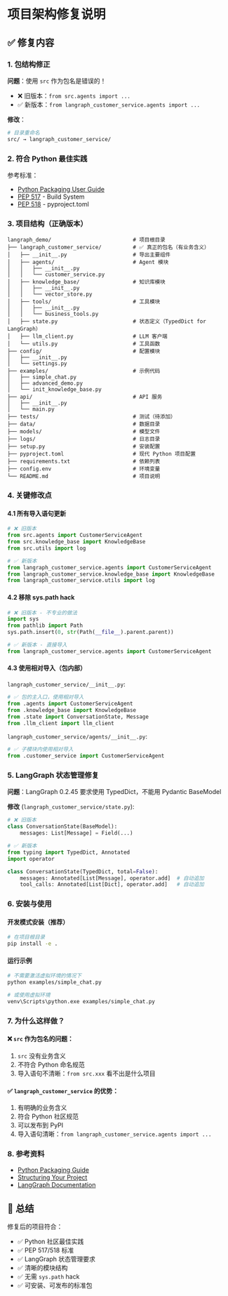 # 项目架构修复说明

## ✅ 修复内容

### 1. 包结构修正

**问题**：使用 `src` 作为包名是错误的！
- ❌ 旧版本：`from src.agents import ...`  
- ✅ 新版本：`from langraph_customer_service.agents import ...`

**修改**：
```bash
# 目录重命名
src/ → langraph_customer_service/
```

### 2. 符合 Python 最佳实践

参考标准：
- [Python Packaging User Guide](https://packaging.python.org/)
- [PEP 517](https://peps.python.org/pep-0517/) - Build System
- [PEP 518](https://peps.python.org/pep-0518/) - pyproject.toml

### 3. 项目结构（正确版本）

```
langraph_demo/                          # 项目根目录
├── langraph_customer_service/          # ✅ 真正的包名（有业务含义）
│   ├── __init__.py                     # 导出主要组件
│   ├── agents/                         # Agent 模块
│   │   ├── __init__.py
│   │   └── customer_service.py
│   ├── knowledge_base/                 # 知识库模块
│   │   ├── __init__.py
│   │   └── vector_store.py
│   ├── tools/                          # 工具模块
│   │   ├── __init__.py
│   │   └── business_tools.py
│   ├── state.py                        # 状态定义（TypedDict for LangGraph）
│   ├── llm_client.py                   # LLM 客户端
│   └── utils.py                        # 工具函数
├── config/                             # 配置模块
│   ├── __init__.py
│   └── settings.py
├── examples/                           # 示例代码
│   ├── simple_chat.py
│   ├── advanced_demo.py
│   └── init_knowledge_base.py
├── api/                                # API 服务
│   ├── __init__.py
│   └── main.py
├── tests/                              # 测试（待添加）
├── data/                               # 数据目录
├── models/                             # 模型文件
├── logs/                               # 日志目录
├── setup.py                            # 安装配置
├── pyproject.toml                      # 现代 Python 项目配置
├── requirements.txt                    # 依赖列表
├── config.env                          # 环境变量
└── README.md                           # 项目说明
```

### 4. 关键修改点

#### 4.1 所有导入语句更新

```python
# ❌ 旧版本
from src.agents import CustomerServiceAgent
from src.knowledge_base import KnowledgeBase
from src.utils import log

# ✅ 新版本
from langraph_customer_service.agents import CustomerServiceAgent
from langraph_customer_service.knowledge_base import KnowledgeBase
from langraph_customer_service.utils import log
```

#### 4.2 移除 sys.path hack

```python
# ❌ 旧版本 - 不专业的做法
import sys
from pathlib import Path
sys.path.insert(0, str(Path(__file__).parent.parent))

# ✅ 新版本 - 直接导入
from langraph_customer_service.agents import CustomerServiceAgent
```

#### 4.3 使用相对导入（包内部）

`langraph_customer_service/__init__.py`:
```python
# ✅ 包的主入口，使用相对导入
from .agents import CustomerServiceAgent
from .knowledge_base import KnowledgeBase
from .state import ConversationState, Message
from .llm_client import llm_client
```

`langraph_customer_service/agents/__init__.py`:
```python
# ✅ 子模块内使用相对导入
from .customer_service import CustomerServiceAgent
```

### 5. LangGraph 状态管理修复

**问题**：LangGraph 0.2.45 要求使用 TypedDict，不能用 Pydantic BaseModel

**修改** (`langraph_customer_service/state.py`):
```python
# ❌ 旧版本
class ConversationState(BaseModel):
    messages: List[Message] = Field(...)

# ✅ 新版本
from typing import TypedDict, Annotated
import operator

class ConversationState(TypedDict, total=False):
    messages: Annotated[List[Message], operator.add]  # 自动追加
    tool_calls: Annotated[List[Dict], operator.add]   # 自动追加
```

### 6. 安装与使用

#### 开发模式安装（推荐）

```bash
# 在项目根目录
pip install -e .
```

#### 运行示例

```bash
# 不需要激活虚拟环境的情况下
python examples/simple_chat.py

# 或使用虚拟环境
venv\Scripts\python.exe examples/simple_chat.py
```

### 7. 为什么这样做？

#### ❌ `src` 作为包名的问题：
1. `src` 没有业务含义
2. 不符合 Python 命名规范
3. 导入语句不清晰：`from src.xxx` 看不出是什么项目

#### ✅ `langraph_customer_service` 的优势：
1. 有明确的业务含义
2. 符合 Python 社区规范
3. 可以发布到 PyPI
4. 导入语句清晰：`from langraph_customer_service.agents import ...`

### 8. 参考资料

- [Python Packaging Guide](https://packaging.python.org/en/latest/tutorials/packaging-projects/)
- [Structuring Your Project](https://docs.python-guide.org/writing/structure/)
- [LangGraph Documentation](https://langchain-ai.github.io/langgraph/)

## 🎯 总结

修复后的项目符合：
- ✅ Python 社区最佳实践
- ✅ PEP 517/518 标准
- ✅ LangGraph 状态管理要求
- ✅ 清晰的模块结构
- ✅ 无需 `sys.path` hack
- ✅ 可安装、可发布的标准包

